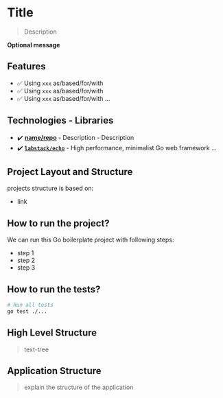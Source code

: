 # Title 

> Description

**Optional message**

## Features 

- ✅ Using `xxx` as/based/for/with
- ✅ Using `xxx` as/based/for/with
- ✅ Using `xxx` as/based/for/with
...

## Technologies - Libraries

- ✔️ **[name/repo](link)** - Description - Description
- ✔️ **[`labstack/echo`](https://github.com/labstack/echo)** - High performance, minimalist Go web framework
...

## Project Layout and Structure

projects structure is based on:

- link

## How to run the project?

We can run this Go boilerplate project with following steps:

- step 1
- step 2
- step 3

## How to run the tests?

```bash
# Run all tests
go test ./...
```

## High Level Structure

> text-tree

## Application Structure

> explain the structure of the application
